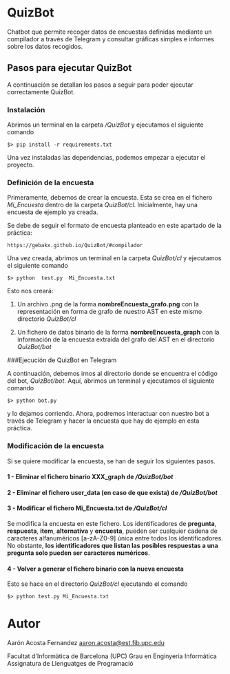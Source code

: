 # QuizBot

Chatbot que permite recoger datos de encuestas definidas mediante un compilador a través de Telegram y consultar gráficas simples e informes sobre los datos recogidos.

## Pasos para ejecutar QuizBot

A continuación se detallan los pasos a seguir para poder ejecutar correctamente QuizBot.

### Instalación

Abrimos un terminal en la carpeta */QuizBot* y ejecutamos el siguiente comando

	$> pip install -r requirements.txt

Una vez instaladas las dependencias, podemos empezar a ejecutar el proyecto.

### Definición de la encuesta

Primeramente, debemos de crear la encuesta. Esta se crea en el fichero *Mi_Encuesta* dentro de la carpeta *QuizBot/cl*.  Inicialmente, hay una encuesta de ejemplo ya creada.

Se debe de seguir el formato de encuesta planteado en este apartado de la práctica:

	https://gebakx.github.io/QuizBot/#compilador

Una vez creada, abrimos un terminal en la carpeta *QuizBot/cl* y ejecutamos el siguiente comando

	$> python  test.py  Mi_Encuesta.txt

Esto nos creará:

1. Un archivo .png de la forma **nombreEncuesta_grafo.png** con la representación en forma de grafo de nuestro AST en este mismo directorio *QuizBot/cl* 

2. Un fichero de datos binario de la forma **nombreEncuesta_graph** con la información de la encuesta extraída del grafo del AST en el directorio *QuizBot/bot*

###Ejecución de QuizBot en Telegram

A continuación, debemos irnos al directorio donde se encuentra el código del bot, *QuizBot/bot*. Aquí, abrimos un terminal y ejecutamos el siguiente comando

	$> python bot.py

y lo dejamos corriendo. Ahora, podremos interactuar con nuestro bot a través de Telegram y hacer la encuesta que hay de ejemplo en esta práctica.


### Modificación de la encuesta

Si se quiere modificar la encuesta, se han de seguir los siguientes pasos.

#### 1 - Eliminar el fichero binario XXX_graph  de */QuizBot/bot*
#### 2 - Eliminar el fichero user_data (en caso de que exista) de */QuizBot/bot*
#### 3 - Modificar el fichero Mi_Encuesta.txt de */QuizBot/cl*

Se modifica la encuesta en este fichero. 
Los identificadores de **pregunta**, **respuesta**, **item**, **alternativa** y **encuesta**, pueden ser cualquier cadena de caracteres alfanuméricos [a-zA-Z0-9] única entre todos los identificadores. No obstante, **los identificadores que listan las posibles respuestas a una pregunta solo pueden ser caracteres numéricos**.

#### 4  - Volver a generar el fichero binario con la nueva encuesta
Esto se hace en el directorio *QuizBot/cl* ejecutando el comando

	$> python test.py Mi_Encuesta.txt

# Autor

Aarón Acosta Fernandez
aaron.acosta@est.fib.upc.edu

Facultat d'Informàtica de Barcelona (UPC)
Grau en Enginyeria Informàtica
Assignatura de Llenguatges de Programació
